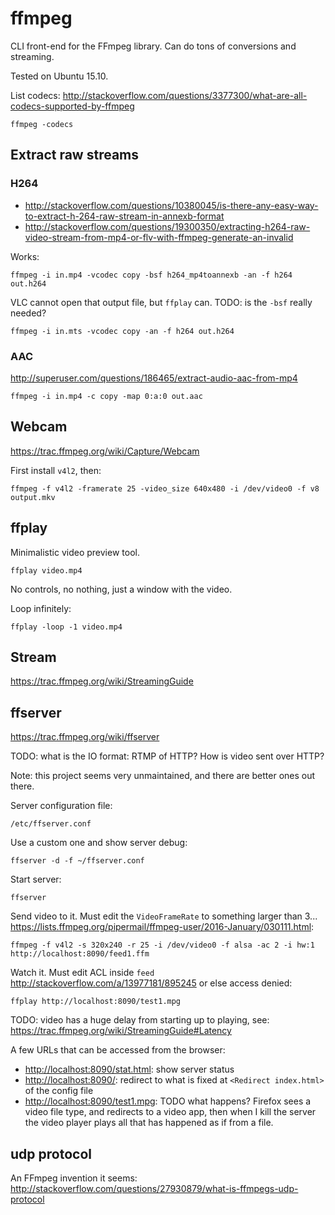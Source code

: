 # ffmpeg

CLI front-end for the FFmpeg library. Can do tons of conversions and streaming.

Tested on Ubuntu 15.10.

List codecs: <http://stackoverflow.com/questions/3377300/what-are-all-codecs-supported-by-ffmpeg>

    ffmpeg -codecs

## Extract raw streams

### H264

- <http://stackoverflow.com/questions/10380045/is-there-any-easy-way-to-extract-h-264-raw-stream-in-annexb-format>
- <http://stackoverflow.com/questions/19300350/extracting-h264-raw-video-stream-from-mp4-or-flv-with-ffmpeg-generate-an-invalid>

Works:

    ffmpeg -i in.mp4 -vcodec copy -bsf h264_mp4toannexb -an -f h264 out.h264

VLC cannot open that output file, but `ffplay` can. TODO: is the `-bsf` really needed?

    ffmpeg -i in.mts -vcodec copy -an -f h264 out.h264

### AAC

<http://superuser.com/questions/186465/extract-audio-aac-from-mp4>

    ffmpeg -i in.mp4 -c copy -map 0:a:0 out.aac

## Webcam

<https://trac.ffmpeg.org/wiki/Capture/Webcam>

First install `v4l2`, then:

    ffmpeg -f v4l2 -framerate 25 -video_size 640x480 -i /dev/video0 -f v8 output.mkv

## ffplay

Minimalistic video preview tool.

    ffplay video.mp4

No controls, no nothing, just a window with the video.

Loop infinitely:

    ffplay -loop -1 video.mp4

## Stream

<https://trac.ffmpeg.org/wiki/StreamingGuide>

## ffserver

<https://trac.ffmpeg.org/wiki/ffserver>

TODO: what is the IO format: RTMP of HTTP? How is video sent over HTTP?

Note: this project seems very unmaintained, and there are better ones out there.

Server configuration file:

    /etc/ffserver.conf

Use a custom one and show server debug:

    ffserver -d -f ~/ffserver.conf

Start server:

    ffserver

Send video to it. Must edit the `VideoFrameRate` to something larger than 3... <https://lists.ffmpeg.org/pipermail/ffmpeg-user/2016-January/030111.html>:

    ffmpeg -f v4l2 -s 320x240 -r 25 -i /dev/video0 -f alsa -ac 2 -i hw:1 http://localhost:8090/feed1.ffm

Watch it. Must edit ACL inside `feed` <http://stackoverflow.com/a/13977181/895245> or else access denied:

    ffplay http://localhost:8090/test1.mpg

TODO: video has a huge delay from starting up to playing, see: <https://trac.ffmpeg.org/wiki/StreamingGuide#Latency>

A few URLs that can be accessed from the browser:

- <http://localhost:8090/stat.html>: show server status
- <http://localhost:8090/>: redirect to what is fixed at `<Redirect index.html>` of the config file
- <http://localhost:8090/test1.mpg>: TODO what happens? Firefox sees a video file type, and redirects to a video app, then when I kill the server the video player plays all that has happened as if from a file.

## udp protocol

An FFmpeg invention it seems: <http://stackoverflow.com/questions/27930879/what-is-ffmpegs-udp-protocol>
